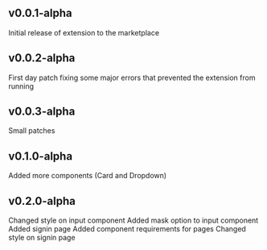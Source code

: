 ## v0.0.1-alpha
Initial release of extension to the marketplace

## v0.0.2-alpha
First day patch fixing some major errors that prevented the extension from running

## v0.0.3-alpha
Small patches

## v0.1.0-alpha
Added more components (Card and Dropdown)

## v0.2.0-alpha
Changed style on input component
Added mask option to input component
Added signin page
Added component requirements for pages
Changed style on signin page